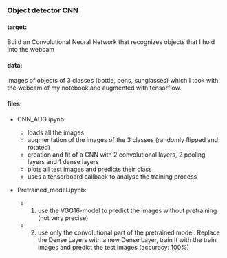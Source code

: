 ### Object detector CNN

#### target:
Build an Convolutional Neural Network that recognizes objects that I hold into the webcam

#### data: 
images of objects of 3 classes (bottle, pens, sunglasses) which I took with the webcam of my notebook and augmented with tensorflow.

#### files:
- CNN_AUG.ipynb: 
    - loads all the images 
    - augmentation of the images of the 3 classes (randomly flipped and rotated)
    - creation and fit of a CNN with 2 convolutional layers, 2 pooling layers and 1 dense layers
    - plots all test images and predicts their class
    - uses a tensorboard callback to analyse the training process

- Pretrained_model.ipynb:
    - 1. use the VGG16-model to predict the images without pretraining (not very precise)
    - 2. use only the convolutional part of the pretrained model. Replace the Dense Layers with 
         a new Dense Layer, train it with the train images and predict the test images (accuracy: 100%)